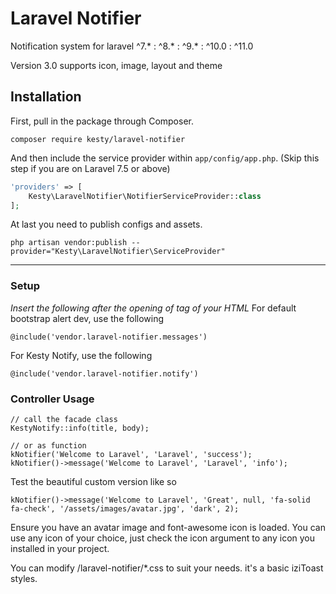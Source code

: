 
# Laravel Notifier
Notification system for laravel ^7.* : ^8.* : ^9.* : ^10.0 : ^11.0

Version 3.0 supports icon, image, layout and theme


## Installation

First, pull in the package through Composer.

```
composer require kesty/laravel-notifier
```

And then include the service provider within `app/config/app.php`. (Skip this step if you are on Laravel 7.5 or above)

```php
'providers' => [
    Kesty\LaravelNotifier\NotifierServiceProvider::class
];
```

At last you need to publish configs and assets.
```
php artisan vendor:publish --provider="Kesty\LaravelNotifier\ServiceProvider"
```

-----

### Setup

*Insert the following after the opening of <body> tag of your HTML*
For default bootstrap alert dev, use the following
```
@include('vendor.laravel-notifier.messages')
``` 

For Kesty Notify, use the following
```
@include('vendor.laravel-notifier.notify')
``` 

### Controller Usage
```
// call the facade class
KestyNotify::info(title, body);
```
```
// or as function
kNotifier('Welcome to Laravel', 'Laravel', 'success');
kNotifier()->message('Welcome to Laravel', 'Laravel', 'info');
```

Test the beautiful custom version like so

```
kNotifier()->message('Welcome to Laravel', 'Great', null, 'fa-solid fa-check', '/assets/images/avatar.jpg', 'dark', 2);
```
Ensure you have an avatar image and font-awesome icon is loaded.
You can use any icon of your choice, just check the icon argument to any icon you installed in your project.

You can modify /laravel-notifier/*.css to suit your needs. it's a basic iziToast styles.

